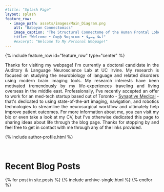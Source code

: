 ```yaml
---
#title: "Splash Page"
layout: splash
feature_row:
  - image_path: assets/images/Main_Diagram.png
    alt: "Baboyan Connectomics"
    image_caption: "The Structural Connectome of the Human Frontal Lobe. <br> (Data Courtesy of the [Aphasia Lab, @ USC](https://web.asph.sc.edu/aphasia/))"
    title: "Welcome • Բարի Գալուստ • أهلا وسهلا"
    #excerpt: "Welcome To My Personal Webpage!"
---
```

{% include feature_row id="feature_row" type="center" %}

<!-- <style> .indented { padding-left: 35pt; padding-right: 35pt; } </style> -->
<div style="text-align:justify">
<!-- <div class="indented"> -->
<p>
Thanks for visiting my webpage! I'm currently a doctoral candidate in the Auditory & Language Neuroscience Lab at UC Irvine. My research is focused on studying the neurobiology of language and related disorders using modern brain imaging tools. My research interests have been motivated tremendously by my life-experiences traveling and living overseas in the middle east. Professionally, I've recently accepted an offer to work for an med-tech startup based out of Toronto - <a href="https://www.synaptivemedical.com/" target="_blank"> Synaptive Medical</a> - that's dedicated to using state-of-the-art imaging, navigation, and robotics technologies to streamline the neurosurgical workflow and ultimately help improve patient outcomes. For more information about me, you can visit my bio or even take a look at my CV, but I've otherwise dedicated this page to sharing ideas about life through the blog page. Thanks for stopping by and feel free to get in contact with me through any of the links provided.
</p>
</div>

{% include author-profile.html %}

<br>

<div style="text-align:left">
<H1> Recent Blog Posts </H1>

<!-- {% include feature_row id="Blog_intro" type="center" %} -->

{% for post in site.posts %}
    {% include archive-single.html %}
{% endfor %}

</div>
